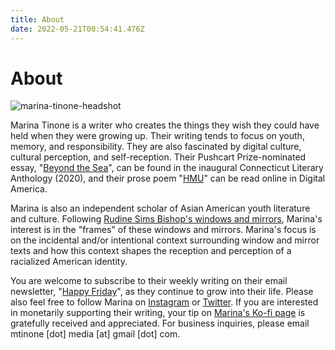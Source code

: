 ```yaml
---
title: About
date: 2022-05-21T00:54:41.476Z
---
```

# About

![marina-tinone-headshot](/images/mtinone-headshot.webp)

Marina Tinone is a writer who creates the things they wish they could have held when they were growing up. Their writing tends to focus on youth, memory, and responsibility. They are also fascinated by digital culture, cultural perception, and self-reception. Their Pushcart Prize-nominated essay, "[Beyond the Sea](https://www.mtinone.com/portfolio/beyond-the-sea/)", can be found in the inaugural Connecticut Literary Anthology (2020), and their prose poem "[HMU](https://www.mtinone.com/portfolio/hmu/)" can be read online in Digital America. 

Marina is also an independent scholar of Asian American youth literature and culture. Following [Rudine Sims Bishop's windows and mirrors](https://ncte.org/blog/2016/02/windows-mirrors-sliding-doors/), Marina's interest is in the "frames" of these windows and mirrors. Marina's focus is on the incidental and/or intentional context surrounding window and mirror texts and how this context shapes the reception and perception of a racialized American identity. 

You are welcome to subscribe to their weekly writing on their email newsletter, "[Happy Friday](http://tinyletter.com/mtinone)", as they continue to grow into their life. Please also feel free to follow Marina on [Instagram](https://www.instagram.com/mtinone/) or [Twitter](https://twitter.com/mtinone). If you are interested in monetarily supporting their writing, your tip on [Marina's Ko-fi page](https://ko-fi.com/mtinone) is gratefully received and appreciated. For business inquiries, please email mtinone \[dot] media \[at] gmail \[dot] com.
